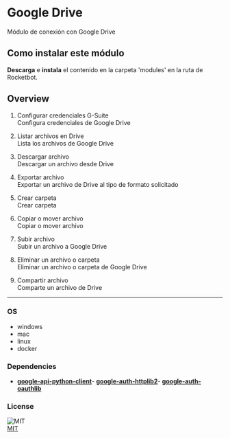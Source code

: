 # Google Drive
  
Módulo de conexión con Google Drive  

## Como instalar este módulo
  
__Descarga__ e __instala__ el contenido en la carpeta 'modules' en la ruta de Rocketbot.  



## Overview


1. Configurar credenciales G-Suite  
Configura credenciales de Google Drive

2. Listar archivos en Drive  
Lista los archivos de Google Drive

3. Descargar archivo  
Descargar un archivo desde Drive

4. Exportar archivo  
Exportar un archivo de Drive al tipo de formato solicitado

5. Crear carpeta  
Crear carpeta

6. Copiar o mover archivo  
Copiar o mover archivo

7. Subir archivo  
Subir un archivo a Google Drive

8. Eliminar un archivo o carpeta  
Eliminar un archivo o carpeta de Google Drive

9. Compartir archivo  
Comparte un archivo de Drive  




----
### OS

- windows
- mac
- linux
- docker

### Dependencies
- [**google-api-python-client**](https://pypi.org/project/google-api-python-client/)- [**google-auth-httplib2**](https://pypi.org/project/google-auth-httplib2/)- [**google-auth-oauthlib**](https://pypi.org/project/google-auth-oauthlib/)
### License
  
![MIT](https://camo.githubusercontent.com/107590fac8cbd65071396bb4d04040f76cde5bde/687474703a2f2f696d672e736869656c64732e696f2f3a6c6963656e73652d6d69742d626c75652e7376673f7374796c653d666c61742d737175617265)  
[MIT](http://opensource.org/licenses/mit-license.ph)